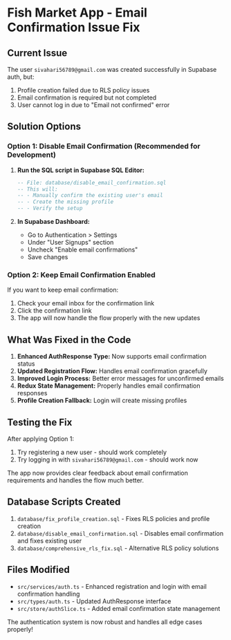 # Fish Market App - Email Confirmation Issue Fix

## Current Issue
The user `sivahari56789@gmail.com` was created successfully in Supabase auth, but:
1. Profile creation failed due to RLS policy issues
2. Email confirmation is required but not completed
3. User cannot log in due to "Email not confirmed" error

## Solution Options

### Option 1: Disable Email Confirmation (Recommended for Development)

1. **Run the SQL script in Supabase SQL Editor:**
   ```sql
   -- File: database/disable_email_confirmation.sql
   -- This will:
   -- - Manually confirm the existing user's email
   -- - Create the missing profile
   -- - Verify the setup
   ```

2. **In Supabase Dashboard:**
   - Go to Authentication > Settings
   - Under "User Signups" section
   - Uncheck "Enable email confirmations"
   - Save changes

### Option 2: Keep Email Confirmation Enabled

If you want to keep email confirmation:
1. Check your email inbox for the confirmation link
2. Click the confirmation link
3. The app will now handle the flow properly with the new updates

## What Was Fixed in the Code

1. **Enhanced AuthResponse Type:** Now supports email confirmation status
2. **Updated Registration Flow:** Handles email confirmation gracefully
3. **Improved Login Process:** Better error messages for unconfirmed emails
4. **Redux State Management:** Properly handles email confirmation responses
5. **Profile Creation Fallback:** Login will create missing profiles

## Testing the Fix

After applying Option 1:
1. Try registering a new user - should work completely
2. Try logging in with `sivahari56789@gmail.com` - should work now

The app now provides clear feedback about email confirmation requirements and handles the flow much better.

## Database Scripts Created

1. `database/fix_profile_creation.sql` - Fixes RLS policies and profile creation
2. `database/disable_email_confirmation.sql` - Disables email confirmation and fixes existing user
3. `database/comprehensive_rls_fix.sql` - Alternative RLS policy solutions

## Files Modified

- `src/services/auth.ts` - Enhanced registration and login with email confirmation handling
- `src/types/auth.ts` - Updated AuthResponse interface
- `src/store/authSlice.ts` - Added email confirmation state management

The authentication system is now robust and handles all edge cases properly!
